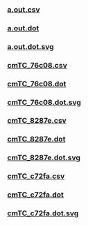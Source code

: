 ### [a.out.csv](a.out.csv)
### [a.out.dot](a.out.dot)
### [a.out.dot.svg](a.out.dot.svg)
### [cmTC_76c08.csv](cmTC_76c08.csv)
### [cmTC_76c08.dot](cmTC_76c08.dot)
### [cmTC_76c08.dot.svg](cmTC_76c08.dot.svg)
### [cmTC_8287e.csv](cmTC_8287e.csv)
### [cmTC_8287e.dot](cmTC_8287e.dot)
### [cmTC_8287e.dot.svg](cmTC_8287e.dot.svg)
### [cmTC_c72fa.csv](cmTC_c72fa.csv)
### [cmTC_c72fa.dot](cmTC_c72fa.dot)
### [cmTC_c72fa.dot.svg](cmTC_c72fa.dot.svg)
